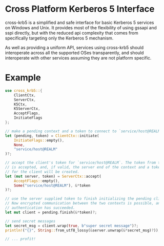 # Cross Platform Kerberos 5 Interface

cross-krb5 is a simplified and safe interface for basic Kerberos 5
services on Windows and Unix. It provides most of the
flexibility of using gssapi and sspi directly, but with the
reduced api complexity that comes from specifically targeting only
the Kerberos 5 mechanism.

As well as providing a uniform API, services using cross-krb5
should interoperate across all the supported OSes transparently,
and should interoperate with other services assuming they are not
platform specific.

# Example
```rust
use cross_krb5::{
    ClientCtx, 
    ServerCtx, 
    K5Ctx, 
    K5ServerCtx, 
    AcceptFlags, 
    InitiateFlags
};

// make a pending context and a token to connect to `service/host@REALM`
let (pending, token) = ClientCtx::initiate(
    InitiateFlags::empty(), 
    None, 
    "service/host@REALM"
)?;

// accept the client's token for `service/host@REALM`. The token from the client
// is accepted, and, if valid, the server end of the context and a token
// for the client will be created.
let (mut server, token) = ServerCtx::accept(
    AcceptFlags::empty(), 
    Some("service/host@REALM"), &*token
)?;

// use the server supplied token to finish initializing the pending client context.
// Now encrypted communication between the two contexts is possible, and mutual
// authentication has succeeded.
let mut client = pending.finish(&*token)?;

// send secret messages
let secret_msg = client.wrap(true, b"super secret message")?;
println!("{}", String::from_utf8_lossy(&server.unwrap(&*secret_msg)?));

// ... profit!
```
